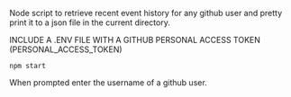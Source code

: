 Node script to retrieve recent event history for any github user
and pretty print it to a json file in the current directory.

INCLUDE A .ENV FILE WITH A GITHUB PERSONAL ACCESS TOKEN (PERSONAL_ACCESS_TOKEN)

```npm start```

When prompted enter the username of a github user.

